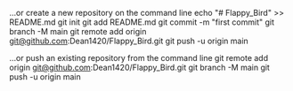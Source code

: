 …or create a new repository on the command line
echo "# Flappy_Bird" >> README.md
git init
git add README.md
git commit -m "first commit"
git branch -M main
git remote add origin git@github.com:Dean1420/Flappy_Bird.git
git push -u origin main



…or push an existing repository from the command line
git remote add origin git@github.com:Dean1420/Flappy_Bird.git
git branch -M main
git push -u origin main
